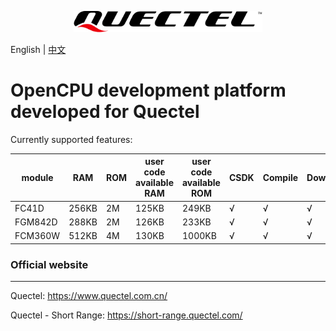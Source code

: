 <p align="center">
<img src="logo.svg" width="60%" >
</p>

English | [中文](README_CN.md)

# OpenCPU development platform developed for Quectel

Currently supported features:

| module  | RAM   | ROM | user code available RAM | user code available ROM | CSDK | Compile | Download |
| ------- | ----- | --- | ----------------------- | ----------------------- | ---- | ------- | -------- |
| FC41D   | 256KB | 2M  | 125KB                   | 249KB                   | √    | √       | √        |
| FGM842D | 288KB | 2M  | 126KB                   | 233KB                   | √    | √       | √        |
| FCM360W | 512KB | 4M  | 130KB                   | 1000KB                  | √    | √       | √        |

### Official website
--------------------
Quectel: https://www.quectel.com.cn/

Quectel - Short Range: https://short-range.quectel.com/
